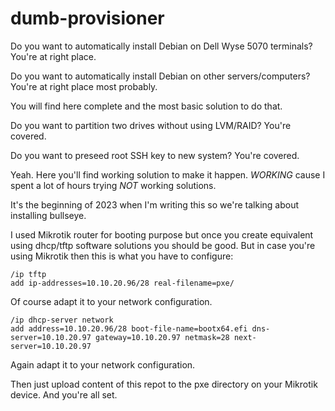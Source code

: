 # dumb-provisioner

Do you want to automatically install Debian on Dell Wyse 5070 terminals?
You're at right place.  

Do you want to automatically install Debian on other servers/computers? 
You're at right place most probably.

You will find here complete and the most basic solution to do that.

Do you want to partition two drives without using LVM/RAID?
You're covered.

Do you want to preseed root SSH key to new system?
You're covered.

Yeah. Here you'll find working solution to make it happen.
*WORKING* cause I spent a lot of hours trying *NOT* working solutions.

It's the beginning of 2023 when I'm writing this so we're talking about installing bullseye.

I used Mikrotik router for booting purpose but once you create equivalent using dhcp/tftp software solutions you should be good.
But in case you're using Mikrotik then this is what you have to configure:

```
/ip tftp
add ip-addresses=10.10.20.96/28 real-filename=pxe/
```

Of course adapt it to your network configuration.

```
/ip dhcp-server network
add address=10.10.20.96/28 boot-file-name=bootx64.efi dns-server=10.10.20.97 gateway=10.10.20.97 netmask=28 next-server=10.10.20.97
```

Again adapt it to your network configuration.

Then just upload content of this repot to the pxe directory on your Mikrotik device.
And you're all set.


